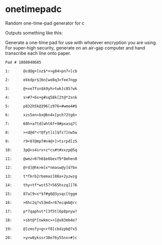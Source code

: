 onetimepadc
=======

Random one-time-pad generator for c

Outputs something like this:

Generate a one-time pad for use with whatever encryption you are using. For super-high security, generate on an air-gap computer and hand transcribe each line onto paper.

```
Pad # 1808040685

1:      @cd@g+[nz$*+>g84>pn7<[cb

2:      ekkdpr$]bn[we8q3<fee7ngp

3:      @+xe7fsn$k9yh>twk]c85?wk

4:      s>#7+6x+g#sq58k[2t@*2snk

5:      p832h5k@396[z976<#wme4#$

6:      xzs5en>bx@bn4x[pch?2tg6>

7:      68h+a7td[wht6f+9#pxasq7[

8:      ><d@d*<*@fyt]z]$fz?]nw5w

9:      r9+87@mpf#n4@+]>tsrpd[z5

10:     3p@<s4srx+z*cs#t#xxzp@5q

11:     @wmz>8?h6$e6bexf9*8mhen8

12:     @rd]@hk>m]x*nmasw@y]d?bn

13:     t*fkrb2rbemaz]88a+2yzwzg

14:     thy<tf*wst57+565hszq]]76

15:     87a[9<x*$f#g6@3ysqc[tggm

16:     >6hc2q?s53md>r67ecqmb@rc

17:     p*7qaphst*[3f5t[6p8pnyw?

18:     >sbt@*[nwkmc>+[@x83mb4e?

19:     @]zmsfy>g<rf8[cbdzpb@?x5

20:     >y>w8ykssr38e76y55nx>#]c
```
